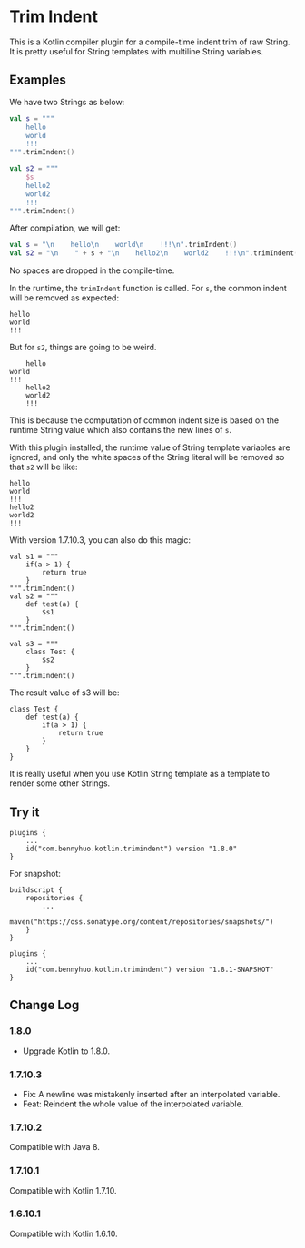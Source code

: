 # Trim Indent

This is a Kotlin compiler plugin for a compile-time indent trim of raw String. It is pretty useful for String templates with multiline String variables.

## Examples

We have two Strings as below:

```kotlin
val s = """
    hello
    world
    !!!
""".trimIndent()

val s2 = """
    $s
    hello2
    world2
    !!!
""".trimIndent()
```

After compilation, we will get:

```kotlin
val s = "\n    hello\n    world\n    !!!\n".trimIndent()
val s2 = "\n    " + s + "\n    hello2\n    world2    !!!\n".trimIndent()
```

No spaces are dropped in the compile-time.

In the runtime, the `trimIndent` function is called. For `s`, the common indent will be removed as expected:

```
hello
world
!!!
```

But for `s2`, things are going to be weird.

```
    hello
world
!!!
    hello2
    world2
    !!!
```

This is because the computation of common indent size is based on the runtime String value which also contains the new lines of `s`.

With this plugin installed, the runtime value of String template variables are ignored, and only the white spaces of the String literal will be removed so that `s2` will be like:

```
hello
world
!!!
hello2
world2
!!!
```

With version 1.7.10.3, you can also do this magic:

```
val s1 = """
    if(a > 1) {
        return true
    }
""".trimIndent()
val s2 = """
    def test(a) {
        $s1
    }
""".trimIndent()

val s3 = """
    class Test {
        $s2
    }
""".trimIndent()
```

The result value of s3 will be:

```
class Test {
    def test(a) {
        if(a > 1) {
            return true
        }
    }
}
```

It is really useful when you use Kotlin String template as a template to render some other Strings.

## Try it

```
plugins {
    ...
    id("com.bennyhuo.kotlin.trimindent") version "1.8.0"
}
```

For snapshot:

```
buildscript {
    repositories {
        ...
        maven("https://oss.sonatype.org/content/repositories/snapshots/")
    }
}

plugins {
    ...
    id("com.bennyhuo.kotlin.trimindent") version "1.8.1-SNAPSHOT"
}
```

## Change Log

### 1.8.0

* Upgrade Kotlin to 1.8.0.

### 1.7.10.3

* Fix: A newline was mistakenly inserted after an interpolated variable.
* Feat: Reindent the whole value of the interpolated variable. 

### 1.7.10.2

Compatible with Java 8.

### 1.7.10.1

Compatible with Kotlin 1.7.10.

### 1.6.10.1

Compatible with Kotlin 1.6.10.